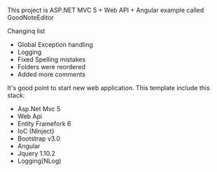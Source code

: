 This project is ASP.NET MVC 5 + Web API + Angular example called GoodNoteEditor

Changinq list

* Global Exception handling 
* Logging
* Fixed Spelling mistakes
* Folders were reordered
* Added more comments

It's good point to start new web application. This template include this stack:

* Asp.Net Mvc 5
* Web Api
* Entity Framefork 6
* IoC (NInject)
* Bootstrap v3.0
* Angular
* Jquery 1.10.2
* Logging(NLog)



